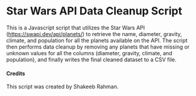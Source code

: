 # Star Wars API Data Cleanup Script
This is a Javascript script that utilizes the Star Wars API (https://swapi.dev/api/planets/) to retrieve the name, diameter, gravity, climate, and population for all the planets available on the API. The script then performs data cleanup by removing any planets that have missing or unknown values for all the columns (diameter, gravity, climate, and population), and finally writes the final cleaned dataset to a CSV file.
#### Credits
This script was created by Shakeeb Rahman.

